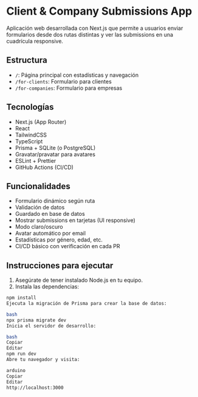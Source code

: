 # Client & Company Submissions App

Aplicación web desarrollada con Next.js que permite a usuarios enviar formularios desde dos rutas distintas y ver las submissions en una cuadrícula responsive.

## Estructura

- `/`: Página principal con estadísticas y navegación
- `/for-clients`: Formulario para clientes
- `/for-companies`: Formulario para empresas

## Tecnologías

- Next.js (App Router)
- React
- TailwindCSS
- TypeScript
- Prisma + SQLite (o PostgreSQL)
- Gravatar/pravatar para avatares
- ESLint + Prettier
- GitHub Actions (CI/CD)

## Funcionalidades

- Formulario dinámico según ruta
- Validación de datos
- Guardado en base de datos
- Mostrar submissions en tarjetas (UI responsive)
- Modo claro/oscuro
- Avatar automático por email
- Estadísticas por género, edad, etc.
- CI/CD básico con verificación en cada PR

## Instrucciones para ejecutar

1. Asegúrate de tener instalado Node.js en tu equipo.  
2. Instala las dependencias:

```bash
npm install
Ejecuta la migración de Prisma para crear la base de datos:

bash
npx prisma migrate dev
Inicia el servidor de desarrollo:

bash
Copiar
Editar
npm run dev
Abre tu navegador y visita:

arduino
Copiar
Editar
http://localhost:3000
